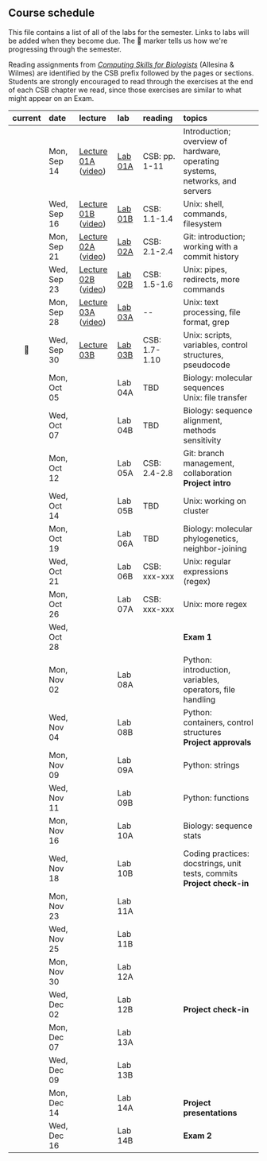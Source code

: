 
## Course schedule

This file contains a list of all of the labs for the semester. Links to labs will be added when they become due. The :pig: marker tells us how we're progressing through the semester.

Reading assignments from [*Computing Skills for Biologists*](https://computingskillsforbiologists.com/) (Allesina & Wilmes) are identified by the CSB prefix followed by the pages or sections. Students are strongly encouraged to read through the exercises at the end of each CSB chapter we read, since those exercises are similar to what might appear on an Exam.

| current | date        | lecture | lab     | reading | topics |
| :-:     | :--         | :-      |   :-    | :--     | :--    |
|         | Mon, Sep 14 | <a href="https://github.com/WUSTL-Biol4220/home/raw/master/lectures/lect_01A.pdf">Lecture 01A</a><br>(<a href="https://wustl.zoom.us/rec/share/xVUbAqcq2UKZY69q7A4uFFs6QqkuYjnN8-t7HT3nY6MTlWLIhWxb5mHuK4ER6Hp8._TbxHG2tCex6TQ-M?startTime=1600105741000">video</a>) | [Lab 01A](labs/lab_01A.md) | CSB: pp. 1-11 | Introduction; overview of hardware, operating<br>systems, networks, and servers |
|         | Wed, Sep 16 | <a href="https://github.com/WUSTL-Biol4220/home/raw/master/lectures/lect_01B.pdf">Lecture 01B</a><br>(<a href="https://wustl.zoom.us/rec/share/v9Fgjrx-KLpP-Jy-XAOowq0FOQP2tTFISahS4NsG5272KRJqbCFIqPo001AX3Fnr.ha8SXalwnFjg8fxp?startTime=1600263299000">video</a>)        | [Lab 01B](labs/lab_01B.md) | CSB: 1.1-1.4| Unix: shell, commands, filesystem |
|         | Mon, Sep 21 |  <a href="https://github.com/WUSTL-Biol4220/home/raw/master/lectures/lect_02A.pdf">Lecture 02A</a><br>(<a href="https://wustl.zoom.us/rec/play/DYos0tV3u3q73ESQ5q-NqC7VWIFmC1XFpRjw0AWHGHVNIAy4oRK5-XLuHryS_UKWUIssmASNAPAmZ2jp.95xtHKTsKwkZ8QFQ">video</a>)       | [Lab 02A](labs/lab_02A.md)| CSB: 2.1-2.4 | Git: introduction; working with a commit history  |
|         | Wed, Sep 23 |    <a href="https://github.com/WUSTL-Biol4220/home/raw/master/lectures/lect_02B.pdf">Lecture 02B</a><br>(<a href="https://wustl.box.com/s/iwcb4vaz9qb14xhanwu6v9ol477lygwu">video</a>)    | [Lab 02B](labs/lab_02B.md) | CSB: 1.5-1.6 | Unix: pipes, redirects, more commands |
|         | Mon, Sep 28 | <a href="https://github.com/WUSTL-Biol4220/home/raw/master/lectures/lect_03A.pdf">Lecture 03A</a><br>(<a href="https://wustl.zoom.us/rec/share/enL6N7EBoEfsz3vYZ8qJtvbqu1m0JUnLwER5lZxHB91__L7x1_HnAM6aN06kCjQ4.-egK5wypVwKdB4Vn">video</a>)        | [Lab 03A](labs/lab_03A.md) |  --   | Unix: text processing, file format, grep |
|   :pig: | Wed, Sep 30 |  <a href="https://github.com/WUSTL-Biol4220/home/raw/master/lectures/lect_03B.pdf">Lecture 03B</a> | [Lab 03B](labs/lab_03B.md) | CSB: 1.7-1.10 | Unix: scripts, variables, control structures, pseudocode  | 
|         | Mon, Oct 05 |         | Lab 04A | TBD | Biology: molecular sequences<br>Unix: file transfer |
|         | Wed, Oct 07 |         | Lab 04B | TBD | Biology: sequence alignment, methods sensitivity |
|         | Mon, Oct 12 |         | Lab 05A | CSB: 2.4-2.8 | Git: branch management, collaboration<br>**Project intro** | 
|         | Wed, Oct 14 |         | Lab 05B | TBD | Unix: working on cluster |
|         | Mon, Oct 19 |         | Lab 06A | TBD | Biology: molecular phylogenetics, neighbor-joining |
|         | Wed, Oct 21 |         | Lab 06B | CSB: xxx-xxx | Unix: regular expressions (regex) |
|         | Mon, Oct 26 |         | Lab 07A | CSB: xxx-xxx | Unix: more regex  |
|         | Wed, Oct 28 |         |         |  | **Exam 1** |
|         | Mon, Nov 02 |         | Lab 08A |  | Python: introduction, variables, operators, file handling |
|         | Wed, Nov 04 |         | Lab 08B |  | Python: containers, control structures <br>**Project approvals** |
|         | Mon, Nov 09 |         | Lab 09A |  | Python: strings |
|         | Wed, Nov 11 |         | Lab 09B |  | Python: functions |
|         | Mon, Nov 16 |         | Lab 10A |  | Biology: sequence stats |
|         | Wed, Nov 18 |         | Lab 10B |  | Coding practices: docstrings, unit tests, commits<br>**Project check-in**  |
|         | Mon, Nov 23 |         | Lab 11A |  |   |
|         | Wed, Nov 25 |         | Lab 11B |  |   |
|         | Mon, Nov 30 |         | Lab 12A |  |   |
|         | Wed, Dec 02 |         | Lab 12B |  | <br>**Project check-in**   |
|         | Mon, Dec 07 |         | Lab 13A |  |   |
|         | Wed, Dec 09 |         | Lab 13B |  |   |
|         | Mon, Dec 14 |         | Lab 14A |  | <br>**Project presentations**  |
|         | Wed, Dec 16 |         | Lab 14B |  | **Exam 2**  |
